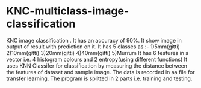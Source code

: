 # KNC-multiclass-image-classification
KNC image classification .
It has an accuracy of 90%.
It show image in output of result with prediction on it.
It has 5 classes as :-
1)5mm(gitti)
2)10mm(gitti)
3)20mm(gitti)
4)40mm(gitti)
5)Murrum
It has 6 features in a vector i.e. 4 histogram colours and 2 entropy(using different functions)
It uses KNN Classifer for classification by measuring the distance between the features of dataset and sample image.
The data is recorded in aa file for transfer learning.
The program is splitted in 2 parts i.e. training and testing.
